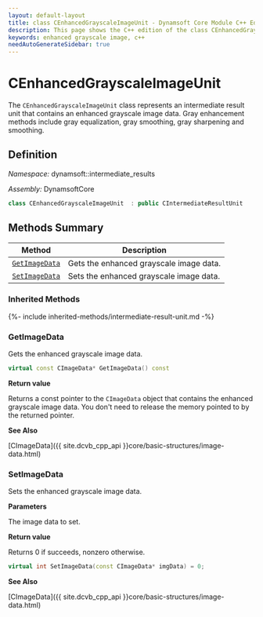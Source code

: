 ```yaml
---
layout: default-layout
title: class CEnhancedGrayscaleImageUnit - Dynamsoft Core Module C++ Edition API Reference
description: This page shows the C++ edition of the class CEnhancedGrayscaleImageUnit in Dynamsoft Core Module.
keywords: enhanced grayscale image, c++
needAutoGenerateSidebar: true
---
```


# CEnhancedGrayscaleImageUnit

The `CEnhancedGrayscaleImageUnit` class represents an intermediate result unit that contains an enhanced grayscale image data. Gray enhancement methods include gray equalization, gray smoothing, gray sharpening and smoothing.

## Definition

*Namespace:* dynamsoft::intermediate_results

*Assembly:* DynamsoftCore

```cpp
class CEnhancedGrayscaleImageUnit  : public CIntermediateResultUnit
```

## Methods Summary

| Method               | Description |
|----------------------|-------------|
| [`GetImageData`](#getimagedata) | Gets the enhanced grayscale image data. |
| [`SetImageData`](#setimagedata) | Sets the enhanced grayscale image data. |

### Inherited Methods

{%- include inherited-methods/intermediate-result-unit.md -%}

### GetImageData

Gets the enhanced grayscale image data.

```cpp
virtual const CImageData* GetImageData() const
```

**Return value**

Returns a const pointer to the `CImageData` object that contains the enhanced grayscale image data. You don't need to release the memory pointed to by the returned pointer.

**See Also**

[CImageData]({{ site.dcvb_cpp_api }}core/basic-structures/image-data.html)

### SetImageData

Sets the enhanced grayscale image data.

**Parameters**

The image data to set.

**Return value**

Returns 0 if succeeds, nonzero otherwise.

```cpp
virtual int SetImageData(const CImageData* imgData) = 0;
```

**See Also**

[CImageData]({{ site.dcvb_cpp_api }}core/basic-structures/image-data.html)
